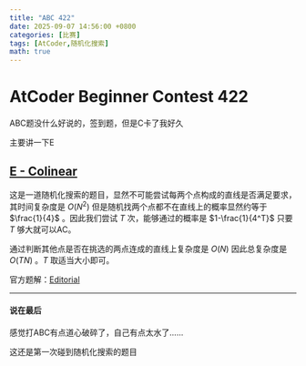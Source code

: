 ```yaml
---
title: "ABC 422"
date: 2025-09-07 14:56:00 +0800
categories: [比赛]
tags: [AtCoder,随机化搜索]
math: true
---
```


# AtCoder Beginner Contest 422

ABC题没什么好说的，签到题，但是C卡了我好久

主要讲一下E

## [E - Colinear](https://atcoder.jp/contests/abc422/tasks/abc422_e)

这是一道随机化搜索的题目，显然不可能尝试每两个点构成的直线是否满足要求，其时间复杂度是 $O(N^2)$ 但是随机找两个点都不在直线上的概率显然约等于 $\frac{1}{4}$ 。因此我们尝试 $T$ 次，能够通过的概率是 $1-\frac{1}{4^T}$ 只要 $T$ 够大就可以AC。

通过判断其他点是否在挑选的两点连成的直线上复杂度是 $O(N)$ 因此总复杂度是 $O(TN)$ 。$T$ 取适当大小即可。

官方题解：[Editorial](https://atcoder.jp/contests/abc422/editorial/13837)

---

#### 说在最后

感觉打ABC有点道心破碎了，自己有点太水了......

这还是第一次碰到随机化搜索的题目